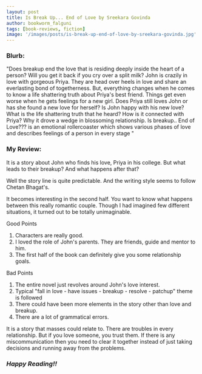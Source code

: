 ```yaml
---
layout: post
title: Is Break Up... End of Love by Sreekara Govinda
author: bookworm_falguni
tags: [book-reviews, fiction]
image: '/images/posts/is-break-up-end-of-love-by-sreekara-govinda.jpg'
---
```

### **Blurb:**
"Does breakup end the love that is residing deeply inside the heart of a person? Will you get it back if you cry over a split milk? John is crazily in love with gorgeous Priya. They are head over heels in love and share an everlasting bond of togetherness. But, everything changes when he comes to know a life shattering truth about Priya's best friend. Things get even worse when he gets feelings for a new girl. Does Priya still loves John or has she found a new love for herself? Is John happy with his new love? What is the life shattering truth that he heard? How is it connected with Priya? Why it drove a wedge in blossoming relationship. Is breakup.. End of Love??? is an emotional rollercoaster which shows various phases of love and describes feelings of a person in every stage "

### **My Review:**
It is a story about John who finds his love, Priya in his college. But what leads to their breakup? And what happens after that?

Well the story line is quite predictable. And the writing style seems to follow Chetan Bhagat's. 

It becomes interesting in the second half. You want to know what happens between this really romantic couple. Though I had imagined few different situations, it turned out to be totally unimaginable.

Good Points
1) Characters are really good.
2) I loved the role of John's parents. They are friends, guide and mentor to him.
3) The first half of the book can definitely give you some relationship goals.

Bad Points
1) The entire novel just revolves around John's love interest.
2) Typical "fall in love - have issues - breakup - resolve - patchup" theme is followed
3) There could have been more elements in the story other than love and breakup.
4) There are a lot of grammatical errors.

It is a story that masses could relate to. There are troubles in every relationship. But if you love someone, you trust them. If there is any miscommunication then you need to clear it together instead of just taking decisions and running away from the problems.

### ***Happy Reading!!***
